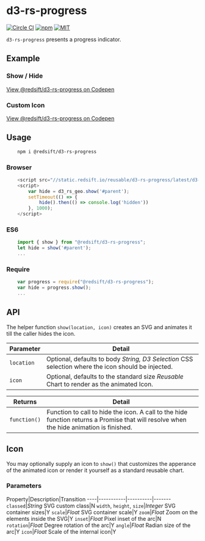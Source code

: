 # d3-rs-progress

[![Circle CI](https://img.shields.io/circleci/project/redsift/d3-rs-progress.svg?style=flat-square)](https://circleci.com/gh/redsift/d3-rs-progress)
[![npm](https://img.shields.io/npm/v/@redsift/d3-rs-progress.svg?style=flat-square)](https://www.npmjs.com/package/@redsift/d3-rs-progress)
[![MIT](https://img.shields.io/badge/license-MIT-blue.svg?style=flat-square)](https://raw.githubusercontent.com/redsift/d3-rs-progress/master/LICENSE)

`d3-rs-progress` presents a progress indicator.

## Example

### Show / Hide

[View @redsift/d3-rs-progress on Codepen](http://codepen.io/rahulpowar/pen/zNRrEL)

### Custom Icon

[View @redsift/d3-rs-progress on Codepen](http://codepen.io/rahulpowar/pen/PWeJEG)

## Usage

```bash    
    npm i @redsift/d3-rs-progress
```

### Browser

```javascript
    <script src="//static.redsift.io/reusable/d3-rs-progress/latest/d3-rs-progress.umd-es2015.min.js"></script>
    <script>
        var hide = d3_rs_geo.show('#parent');
        setTimeout(() => {
            hide().then(() => console.log('hidden'))
        }, 1000);
    </script>
```

### ES6

```javascript
    import { show } from "@redsift/d3-rs-progress";
    let hide = show('#parent');
    ...
```

### Require

```javascript
    var progress = require("@redsift/d3-rs-progress");
    var hide = progress.show();
    ...
```

## API

The helper function `show(location, icon)` creates an SVG and animates it till the caller hides the icon.

Parameter|Detail
---------|------
`location`|Optional, defaults to body *String, D3 Selection* CSS selection where the icon should be injected.
`icon`|Optional, defaults to the standard size *Reusable* Chart to render as the animated Icon.

Returns   |Detail
----------|------
`function()`|Function to call to hide the icon. A call to the hide function returns a Promise that will resolve when the hide animation is finished.

## Icon

You may optionally supply an icon to `show()` that customizes the apperance of the animated icon or render it yourself as a standard reusable chart.

### Parameters

Property|Description|Transition
----|-----------|----------|-------
`classed`|*String* SVG custom class|N
`width`, `height`, `size`|*Integer* SVG container sizes|Y
`scale`|*Float* SVG container scale|Y
`zoom`|*Float* Zoom on the elements inside the SVG|Y
`inset`|*Float* Pixel inset of the arc|N
`rotation`|*Float* Degree rotation of the arc|Y
`angle`|*Float* Radian size of the arc|Y
`icon`|*Float* Scale of the internal icon|Y